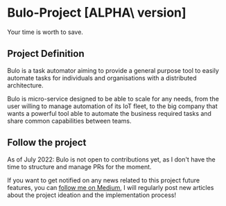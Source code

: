# Bulo-Project \[ALPHA\ version]
Your time is worth to save.  

## Project Definition  

Bulo is a task automator aiming to provide a general purpose tool to easily automate tasks for individuals and organisations with a distributed architecture. 

Bulo is micro-service designed to be able to scale for any needs, from the user willing to manage automation of its IoT fleet, 
to the big company that wants a powerful tool able to automate the business required tasks and share common capabilities between teams.

## Follow the project  

As of July 2022: Bulo is not open to contributions yet, as I don't have the time to structure and manage PRs for the moment.

If you want to get notified on any news related to this project future features,
you can [follow me on Medium](https://medium.com/@JulienElkaim), I will regularly post new articles about the project ideation and the implementation process!
